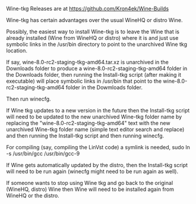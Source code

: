 Wine-tkg Releases are at https://github.com/Kron4ek/Wine-Builds

Wine-tkg has certain advantages over the usual WineHQ or distro Wine.

Possibly, the easiest way to install Wine-tkg is to leave the Wine that is already installed (Wine from WineHQ or distro) where it is and just use 
symbolic links in the /usr/bin directory to point to the unarchived Wine tkg location.

If say, wine-8.0-rc2-staging-tkg-amd64.tar.xz is unarchived in the Downloads folder to produce a wine-8.0-rc2-staging-tkg-amd64 folder in the Downloads folder, then running the Install-tkg script (after making it executable) will place symbolic links in /usr/bin that point to the wine-8.0-rc2-staging-tkg-amd64 folder in the Dowmloads folder.

Then run winecfg.

If Wine tkg updates to a new version in the future then the Install-tkg script will need to be updated to the new unarchived Wine-tkg folder name by replacing the "wine-8.0-rc2-staging-tkg-amd64" text with the new unarchived Wine-tkg folder name (simple text editor search and replace) and then running the Install-tkg script and then running winecfg.

For compiling (say, compiling the LinVst code) a symlink is needed, sudo ln -s /usr/bin/gcc /usr/bin/gcc-9

If Wine gets automatically updated by the distro, then the Install-tkg script will need to be run again (winecfg might need to be run again as well).

If someone wants to stop using Wine tkg and go back to the original (WineHQ, distro) Wine then Wine will need to be installed again 
from WineHQ or the distro.



